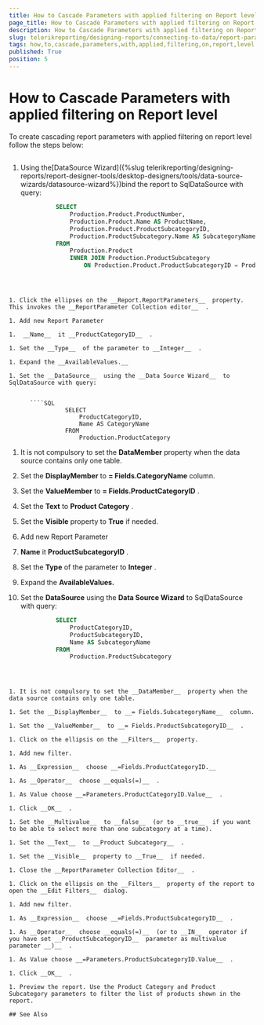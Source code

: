 ```yaml
---
title: How to Cascade Parameters with applied filtering on Report level
page_title: How to Cascade Parameters with applied filtering on Report level | for Telerik Reporting Documentation
description: How to Cascade Parameters with applied filtering on Report level
slug: telerikreporting/designing-reports/connecting-to-data/report-parameters/how-to-cascade-parameters-with-applied-filtering-on-report-level
tags: how,to,cascade,parameters,with,applied,filtering,on,report,level
published: True
position: 5
---
```


# How to Cascade Parameters with applied filtering on Report level



To create cascading report parameters with applied filtering on report level follow the steps below:    	

## 

1. Using the[DataSource Wizard]({%slug telerikreporting/designing-reports/report-designer-tools/desktop-designers/tools/data-source-wizards/datasource-wizard%})bind the report to SqlDataSource with query:

	
      ````SQL
				SELECT
					Production.Product.ProductNumber,
					Production.Product.Name AS ProductName,
					Production.Product.ProductSubcategoryID,
					Production.ProductSubcategory.Name AS SubcategoryName
				FROM
					Production.Product
					INNER JOIN Production.ProductSubcategory
						ON Production.Product.ProductSubcategoryID = Production.ProductSubcategory.ProductSubcategoryID
````



1. Click the ellipses on the __Report.ReportParameters__  property. This invokes the __ReportParameter Collection editor__  .

1. Add new Report Parameter

1.  __Name__  it __ProductCategoryID__  .

1. Set the __Type__  of the parameter to __Integer__  .

1. Expand the __AvailableValues.__  

1. Set the __DataSource__  using the __Data Source Wizard__  to SqlDataSource with query:

	
      ````SQL
				SELECT
					ProductCategoryID,
					Name AS CategoryName
				FROM
					Production.ProductCategory
````



1. It is not compulsory to set the __DataMember__  property when the data source contains only one table.

1. Set the __DisplayMember__  to __= Fields.CategoryName__  column.

1. Set the __ValueMember__  to __= Fields.ProductCategoryID__  .

1. Set the __Text__  to __Product Category__  .

1. Set the __Visible__  property to __True__  if needed.

1. Add new Report Parameter

1.  __Name__  it __ProductSubcategoryID__  .

1. Set the __Type__  of the parameter to __Integer__  .

1. Expand the __AvailableValues.__  

1. Set the __DataSource__  using the __Data Source Wizard__  to SqlDataSource with query:

	
      ````SQL
				SELECT
					ProductCategoryID,
					ProductSubcategoryID,
					Name AS SubcategoryName
				FROM
					Production.ProductSubcategory
````



1. It is not compulsory to set the __DataMember__  property when the data source contains only one table.

1. Set the __DisplayMember__  to __= Fields.SubcategoryName__  column.

1. Set the __ValueMember__  to __= Fields.ProductSubcategoryID__  .

1. Click on the ellipsis on the __Filters__  property.

1. Add new filter.

1. As __Expression__  choose __=Fields.ProductCategoryID.__  

1. As __Operator__  choose __equals(=)__  .

1. As Value choose __=Parameters.ProductCategoryID.Value__  .

1. Click __OK__  .

1. Set the __Multivalue__  to __false__  (or to __true__  if you want to be able to select more than one subcategory at a time).

1. Set the __Text__  to __Product Subcategory__  .

1. Set the __Visible__  property to __True__  if needed.

1. Close the __ReportParameter Collection Editor__  .

1. Click on the ellipsis on the __Filters__  property of the report to open the __Edit Filters__  dialog.

1. Add new filter.

1. As __Expression__  choose __=Fields.ProductSubcategoryID__  .

1. As __Operator__  choose __equals(=)__  (or to __IN__  operator if you have set __ProductSubcategoryID__  parameter as multivalue parameter __)__  .

1. As Value choose __=Parameters.ProductSubcategoryID.Value__  .

1. Click __OK__  .

1. Preview the report. Use the Product Category and Product Subcategory parameters to filter the list of products shown in the report.

## See Also

